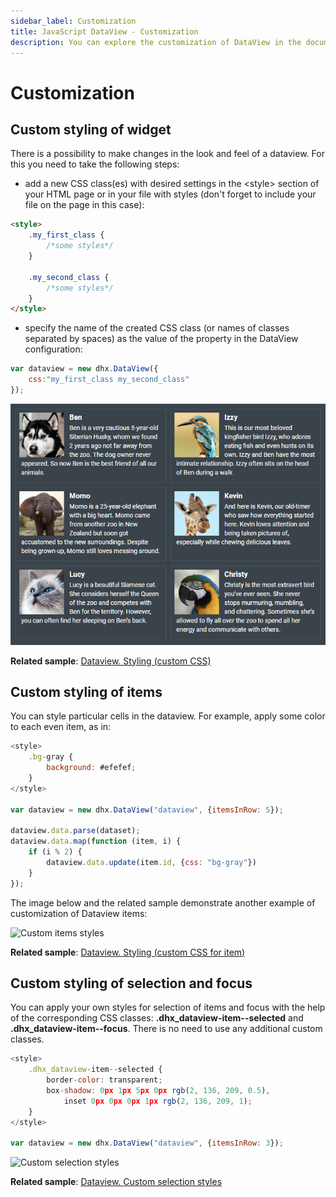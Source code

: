```yaml
---
sidebar_label: Customization
title: JavaScript DataView - Customization 
description: You can explore the customization of DataView in the documentation of the DHTMLX JavaScript UI library. Browse developer guides and API reference, try out code examples and live demos, and download a free 30-day evaluation version of DHTMLX Suite 7.
---
```


# Customization

## Custom styling of widget

There is a possibility to make changes in the look and feel of a dataview. For this you need to take the following steps:

- add a new CSS class(es) with desired settings in the &lt;style&gt; section of your HTML page or in your file with styles (don't forget to include your file on the page in this case):

~~~html
<style>
	.my_first_class {
		/*some styles*/
	}
    
    .my_second_class {
		/*some styles*/
	}
</style>
~~~

- specify the name of the created CSS class (or names of classes separated by spaces) as the value of the [](dataview/api/dataview_css_config.md) property in the DataView configuration:

~~~js
var dataview = new dhx.DataView({ 
    css:"my_first_class my_second_class"
});
~~~

![Custom dataview styles](../assets/dataview/custom_widget_styles.png)

**Related sample**: [Dataview. Styling (custom CSS)](https://snippet.dhtmlx.com/j1yv94o8)

## Custom styling of items

You can style particular cells in the dataview. For example, apply some color to each even item, as in:

~~~js
<style>
	.bg-gray {
		background: #efefef;
	}
</style>

var dataview = new dhx.DataView("dataview", {itemsInRow: 5});

dataview.data.parse(dataset);
dataview.data.map(function (item, i) {
	if (i % 2) {
		dataview.data.update(item.id, {css: "bg-gray"})
	}
});
~~~

The image below and the related sample demonstrate another example of customization of Dataview items:

![Custom items styles](../assets/dataview/custom_items_styles.png)

**Related sample**: [Dataview. Styling (custom CSS for item)](https://snippet.dhtmlx.com/kpnzizbf)

## Custom styling of selection and focus

You can apply your own styles for selection of items and focus with the help of the corresponding CSS classes: **.dhx_dataview-item--selected** and **.dhx_dataview-item--focus**. There is no need to use any
additional custom classes.

~~~js
<style>
	.dhx_dataview-item--selected {
		border-color: transparent;
		box-shadow: 0px 1px 5px 0px rgb(2, 136, 209, 0.5), 
    		inset 0px 0px 0px 1px rgb(2, 136, 209, 1);
	}
</style>

var dataview = new dhx.DataView("dataview", {itemsInRow: 3});
~~~

![Custom selection styles](../assets/dataview/custom_selection_styles.png)

**Related sample**: [Dataview. Custom selection styles](https://snippet.dhtmlx.com/n98tzmzp)
